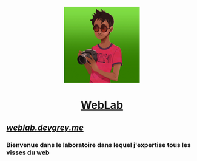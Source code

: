<a href="https://weblab.devgrey.me">
<p align="center"><img src="logo.jpg" height="200"></p>
<h1 align="center">WebLab</h1>
</a>

## [***weblab.devgrey.me***](weblab.devgrey.me)
### Bienvenue dans le laboratoire dans lequel j'expertise tous les visses du web

